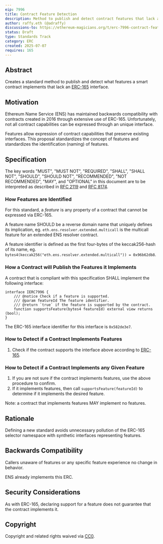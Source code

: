 ```yaml
---
eip: 7996
title: Contract Feature Detection
description: Method to publish and detect contract features that lack an ERC-165 interface
author: raffy.eth (@adraffy)
discussions-to: https://ethereum-magicians.org/t/erc-7996-contract-feature-detection/24975
status: Draft
type: Standards Track
category: ERC
created: 2025-07-07
requires: 165
---
```


## Abstract

Creates a standard method to publish and detect what features a smart contract implements that lack an [ERC-165](./eip-165.md) interface.

## Motivation

Ethereum Name Service (ENS) has maintained backwards compatibility with contracts created in 2016 through extensive use of ERC-165.  Unfortunately, not all contract capabilities can be expressed through an unique interface.

Features allow expression of contract capabilities that preserve existing interfaces.  This proposal standardizes the concept of features and standardizes the identification (naming) of features.

## Specification

The key words "MUST", "MUST NOT", "REQUIRED", "SHALL", "SHALL NOT", "SHOULD", "SHOULD NOT", "RECOMMENDED", "NOT RECOMMENDED", "MAY", and "OPTIONAL" in this document are to be interpreted as described in [RFC 2119](https://www.rfc-editor.org/rfc/rfc2119) and [RFC 8174](https://www.rfc-editor.org/rfc/rfc8174).

### How Features are Identified

For this standard, a *feature* is any property of a contract that cannot be expressed via ERC-165.

A feature name SHOULD be a reverse domain name that uniquely defines its implication, eg. `eth.ens.resolver.extended.multicall` is the multicall feature for an extended ENS resolver contract.

A feature identifier is defined as the first four-bytes of the keccak256-hash of its name, eg. `bytes4(keccak256("eth.ens.resolver.extended.multicall")) = 0x96b62db8`.

### How a Contract will Publish the Features it Implements

A contract that is compliant with this specification SHALL implement the following interface:

```solidity
interface IERC7996 {
    /// @notice Check if a feature is supported.
    /// @param featureId The feature identifier.
    /// @return `true` if the feature is supported by the contract.
    function supportsFeature(bytes4 featureId) external view returns (bool);
}
```

The ERC-165 interface identifier for this interface is `0x582de3e7`.

### How to Detect if a Contract Implements Features

1. Check if the contract supports the interface above according to [ERC-165](./eip-165.md#how-to-detect-if-a-contract-implements-erc-165).

### How to Detect if a Contract Implements any Given Feature

1. If you are not sure if the contract implements features, use the above procedure to confirm.
1. If it implements features, then call `supportsFeature(featureId)` to determine if it implements the desired feature.

Note: a contract that implements features MAY implement no features.

## Rationale

Defining a new standard avoids unnecessary pollution of the ERC-165 selector namespace with synthetic interfaces representing features.

## Backwards Compatibility

Callers unaware of features or any specific feature experience no change in behavior.

ENS already implements this ERC.

## Security Considerations

As with ERC-165, declaring support for a feature does not guarantee that the contract implements it.

## Copyright

Copyright and related rights waived via [CC0](../LICENSE.md).
